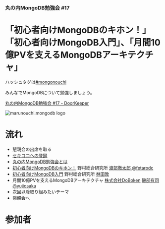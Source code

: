 ### 丸の内MongoDB勉強会 #17

# 「初心者向けMongoDBのキホン！」「初心者向けMongoDB入門」、「月間10億PVを支えるMongoDBアーキテクチャ」

ハッシュタグは[#mongonouchi](https://twitter.com/search?q=%23mongonouchi&src=hash)

みんなでMongoDBについて勉強しましょう。  

[丸の内MongoDB勉強会 #17 - DoorKeeper](http://mongonouchi.doorkeeper.jp/events/10770)

![marunouchi.mongodb logo](http://syokenz.github.com/marunouchi-mongodb/images/mongodb_logo.png)

# 流れ
* 懇親会の出席を取る
* [セキココへの登録](http://sekico.co/zaseki/283)
* [丸の内MongoDB勉強会とは](http://rinrin0108.github.io/slides/mongonouchi/#0)
* [初心者向けMongoDBのキホン！](http://www.slideshare.net/tetsutarowatanabe/mongo-db-32210761) 野村総合研究所 [渡部徹太郎 @fetarodc](https://twitter.com/fetarodc)
* [初心者向けMongoDB入門](https://github.com/syokenz/marunouchi-mongodb/tree/master/20140514/hayashida) 野村総合研究所 [林田敦](http://www.facebook.com/atsushi.hayashida.5)
* 月間10億PVを支えるMongoDBアーキテクチャ [株式会社DoBoken](http://zenclerk.com/) [磯部有司 @yujiosaka](https://twitter.com/yujiosaka)
* 次回以降取り組みたいテーマ
* 懇親会へ


# 参加者

